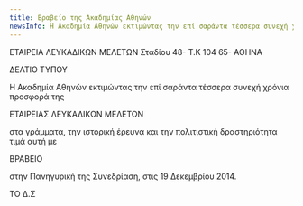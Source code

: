 ```yaml
---
title: Βραβείο της Ακαδημίας Αθηνών 
newsInfo: Η Ακαδημία Αθηνών εκτιμώντας την επί σαράντα τέσσερα συνεχή χρόνια προσφορά της ΕΛΜ στα γράμματα, την ιστορική έρευνα και την πολιτιστική δραστηριότητα τιμά αυτή με βραβείο.
---
```



ΕΤΑΙΡΕΙΑ ΛΕΥΚΑΔΙΚΩΝ ΜΕΛΕΤΩΝ
Σταδίου 48- Τ.Κ 104 65- ΑΘΗΝΑ

ΔΕΛΤΙΟ  ΤΥΠΟΥ

Η Ακαδημία Αθηνών εκτιμώντας την επί σαράντα τέσσερα συνεχή χρόνια προσφορά της

ΕΤΑΙΡΕΙΑΣ ΛΕΥΚΑΔΙΚΩΝ  ΜΕΛΕΤΩΝ

στα γράμματα, την ιστορική έρευνα και την πολιτιστική δραστηριότητα τιμά αυτή με

ΒΡΑΒΕΙΟ

στην Πανηγυρική της Συνεδρίαση, στις 19 Δεκεμβρίου 2014.

ΤΟ Δ.Σ